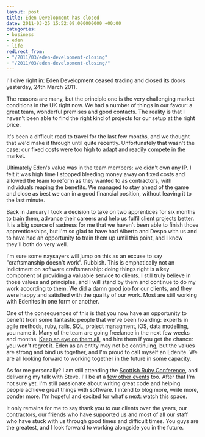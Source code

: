 ```yaml
---
layout: post
title: Eden Development has closed
date: 2011-03-25 15:52:09.000000000 +00:00
categories:
- business
- eden
- life
redirect_from:
- "/2011/03/eden-development-closing"
- "/2011/03/eden-development-closing/"
---
```

I'll dive right in: Eden Development ceased trading and closed its doors yesterday, 24th March 2011.

The reasons are many, but the principle one is the very challenging market conditions in the UK right now. We had a number of things in our favour: a great team, wonderful premises and good contacts. The reality is that I haven't been able to find the right kind of projects for our setup at the right price.

It's been a difficult road to travel for the last few months, and we thought that we'd make it through until quite recently. Unfortunately that wasn't the case: our fixed costs were too high to adapt and readily compete in the market.

Ultimately Eden's value was in the team members: we didn't own any IP. I felt it was high time I stopped bleeding money away on fixed costs and allowed the team to reform as they wanted to as contractors, with individuals reaping the benefits. We managed to stay ahead of the game and close as best we can in a good financial position, without leaving it to the last minute.

Back in January I took a decision to take on two apprentices for six months to train them, advance their careers and help us fulfil client projects better. It is a big source of sadness for me that we haven't been able to finish those apprenticeships, but I'm so glad to have had Alberto and Despo with us and to have had an opportunity to train them up until this point, and I know they'll both do very well.

I'm sure some naysayers will jump on this as an excuse to say "craftsmanship doesn't work". Rubbish. This is emphatically not an indictment on software craftsmanship: doing things right is a key component of providing a valuable service to clients. I still truly believe in those values and principles, and I will stand by them and continue to do my work according to them. We did a damn good job for our clients, and they were happy and satisfied with the quality of our work. Most are still working with Edenites in one form or another.

One of the consequences of this is that you now have an opportunity to benefit from some fantastic people that we've been hoarding: experts in agile methods, ruby, rails, SQL, project managment, iOS, data modelling, you name it. Many of the team are going freelance in the next few weeks and months. [Keep an eye on them all](http://twitter.com/chrismdp/edenites), and hire them if you get the chance: you won't regret it. Eden as an entity may not be continuing, but the values are strong and bind us together, and I'm proud to call myself an Edenite. We are all looking forward to working together in the future in some capacity.

As for me personally? I am still attending the [Scottish Ruby Conference](http://scottishrubyconference.com/), and delivering my talk with Steve. I'll be at a [few other events](http://lanyrd.com/people/chrismdp/) too. After that I'm not sure yet. I'm still passionate about writing great code and helping people achieve great things with software. I intend to blog more, write more, ponder more. I'm hopeful and excited for what's next: watch this space.

It only remains for me to say thank you to our clients over the years, our contractors, our friends who have supported us and most of all our staff who have stuck with us through good times and difficult times. You guys are the greatest, and I look forward to working alongside you in the future.
